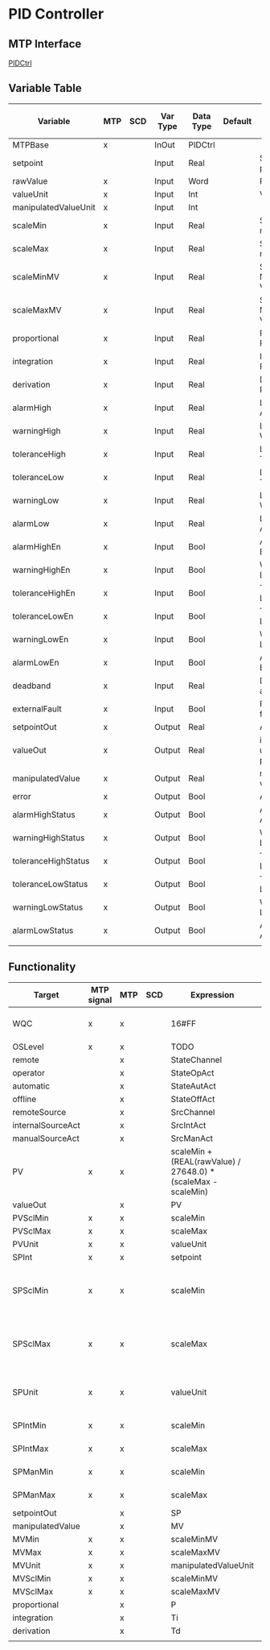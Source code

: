 # PID Controller

## MTP Interface

[PIDCtrl](./../MTP/PIDCtrl.md)

## Variable Table

| Variable             | MTP | SCD | Var Type | Data Type | Default | Description                        | SCD Name | SCD Terminal Name |
| -------------------- | --- | --- | -------- | --------- | ------- | ---------------------------------- | -------- | ----------------- |
| MTPBase              | x   |     | InOut    | PIDCtrl   |         |                                    |          |                   |
| setpoint             |     |     | Input    | Real      |         | Setpoint from program              |          |                   |
| rawValue             | x   |     | Input    | Word      |         | Raw Input Value                    |          |                   |
| valueUnit            | x   |     | Input    | Int       |         | Value Unit                         |          |                   |
| manipulatedValueUnit | x   |     | Input    | Int       |         |                                    |          |                   |
| scaleMin             | x   |     | Input    | Real      |         | Scale Min for read value           |          |                   |
| scaleMax             | x   |     | Input    | Real      |         | Scale Max for read value           |          |                   |
| scaleMinMV           | x   |     | Input    | Real      |         | Scale Min for Manipulated Value    |          |                   |
| scaleMaxMV           | x   |     | Input    | Real      |         | Scale Max for Manipulated Value    |          |                   |
| proportional         | x   |     | Input    | Real      |         | Proportional Parameter             |          |                   |
| integration          | x   |     | Input    | Real      |         | Integration Parameter in s         |          |                   |
| derivation           | x   |     | Input    | Real      |         | Derivation Parameter in s          |          |                   |
| alarmHigh            | x   |     | Input    | Real      |         | Limit Value for Alarm High         |          |                   |
| warningHigh          | x   |     | Input    | Real      |         | Limit Value for Warning High       |          |                   |
| toleranceHigh        | x   |     | Input    | Real      |         | Limit Value for Tolerance High     |          |                   |
| toleranceLow         | x   |     | Input    | Real      |         | Limit Value for Tolerance Low      |          |                   |
| warningLow           | x   |     | Input    | Real      |         | Limit Value for Warning Low        |          |                   |
| alarmLow             | x   |     | Input    | Real      |         | Limit Value for Alarm Low          |          |                   |
| alarmHighEn          | x   |     | Input    | Bool      |         | Alarm High Limit Enabled           |          |                   |
| warningHighEn        | x   |     | Input    | Bool      |         | Warning High Limit Enabled         |          |                   |
| toleranceHighEn      | x   |     | Input    | Bool      |         | Tolerance High Limit Enabled       |          |                   |
| toleranceLowEn       | x   |     | Input    | Bool      |         | Tolerance Low Limit Enabled        |          |                   |
| warningLowEn         | x   |     | Input    | Bool      |         | Warning Low Limit Enabled          |          |                   |
| alarmLowEn           | x   |     | Input    | Bool      |         | Alarm Low Limit Enabled            |          |                   |
| deadband             | x   |     | Input    | Real      |         | Deadband for alarms/warnings       |          |                   |
| externalFault        | x   |     | Input    | Bool      |         | Fault indication from outside      |          |                   |
| setpointOut          | x   |     | Output   | Real      |         | Active setpoint                    |          |                   |
| valueOut             | x   |     | Output   | Real      |         | input Value for use in the program |          |                   |
| manipulatedValue     | x   |     | Output   | Real      |         | manipulated value                  |          |                   |
| error                | x   |     | Output   | Bool      |         | Any error active                   |          |                   |
| alarmHighStatus      | x   |     | Output   | Bool      |         | Alarm High Limit Active            |          |                   |
| warningHighStatus    | x   |     | Output   | Bool      |         | Warning High Limit Active          |          |                   |
| toleranceHighStatus  | x   |     | Output   | Bool      |         | Tolerance High Limit Active        |          |                   |
| toleranceLowStatus   | x   |     | Output   | Bool      |         | Tolerance Low Limit Active         |          |                   |
| warningLowStatus     | x   |     | Output   | Bool      |         | Warning Low Limit Active           |          |                   |
| alarmLowStatus       | x   |     | Output   | Bool      |         | Alarm Low Limit Active             |          |                   |
|                      |     |     |          |           |         |                                    |          |                   |


## Functionality

| Target            | MTP signal | MTP | SCD | Expression                                                    | Comment                          |
| ----------------- | ---------- | --- | --- | ------------------------------------------------------------- | -------------------------------- |
| WQC               | x          | x   |     | 16#FF                                                         | no QC available (default)        |
| OSLevel           | x          | x   |     | TODO                                                          |                                  |
| remote            |            | x   |     | StateChannel                                                  |                                  |
| operator          |            | x   |     | StateOpAct                                                    |                                  |
| automatic         |            | x   |     | StateAutAct                                                   |                                  |
| offline           |            | x   |     | StateOffAct                                                   |                                  |
| remoteSource      |            | x   |     | SrcChannel                                                    |                                  |
| internalSourceAct |            | x   |     | SrcIntAct                                                     |                                  |
| manualSourceAct   |            | x   |     | SrcManAct                                                     |                                  |
| PV                | x          | x   |     | scaleMin + (REAL(rawValue) / 27648.0) * (scaleMax - scaleMin) |                                  |
| valueOut          |            | x   |     | PV                                                            |                                  |
| PVSclMin          | x          | x   |     | scaleMin                                                      |                                  |
| PVSclMax          | x          | x   |     | scaleMax                                                      |                                  |
| PVUnit            | x          | x   |     | valueUnit                                                     |                                  |
| SPInt             | x          | x   |     | setpoint                                                      |                                  |
| SPSclMin          | x          | x   |     | scaleMin                                                      | SP and PV should have same scale |
| SPSclMax          | x          | x   |     | scaleMax                                                      | SP and PV should have same scale |
| SPUnit            | x          | x   |     | valueUnit                                                     | SP and PV should have same unit  |
| SPIntMin          | x          | x   |     | scaleMin                                                      | no limits for now                |
| SPIntMax          | x          | x   |     | scaleMax                                                      | no limits for now                |
| SPManMin          | x          | x   |     | scaleMin                                                      | no limits for now                |
| SPManMax          | x          | x   |     | scaleMax                                                      | no limits for now                |
| setpointOut       |            | x   |     | SP                                                            |                                  |
| manipulatedValue  |            | x   |     | MV                                                            |                                  |
| MVMin             | x          | x   |     | scaleMinMV                                                    |                                  |
| MVMax             | x          | x   |     | scaleMaxMV                                                    |                                  |
| MVUnit            | x          | x   |     | manipulatedValueUnit                                          |                                  |
| MVSclMin          | x          | x   |     | scaleMinMV                                                    |                                  |
| MVSclMax          | x          | x   |     | scaleMaxMV                                                    |                                  |
| proportional      |            | x   |     | P                                                             |                                  |
| integration       |            | x   |     | Ti                                                            |                                  |
| derivation        |            | x   |     | Td                                                            |                                  |
|                   |            |     |     |                                                               |                                  |

